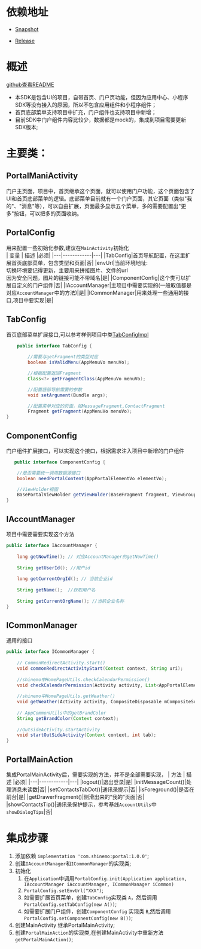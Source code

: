 # 依赖地址
- [Snapshot](http://10.0.20.190:8081/#browse/browse:android_repository_snapshot:com%2Fshinemo%2Fportal)

- [Release](http://10.0.20.190:8081/#browse/browse:android_repository:com%2Fshinemo%2Fportal)

# 概述
[github查看README](https://github.com/aileelucky/portal)
- 本SDK是包含UI的项目，自带首页、门户页功能，但因为应用中心、小程序SDK等没有接入的原因，所以不包含应用组件和小程序组件；
- 首页底部菜单支持项目中扩充，门户组件也支持项目中新增；
- 目前SDK中门户组件内容比较少，数据都是mock的，集成到项目需要更新SDK版本;


# 主要类：
## PortalManiActivity
门户主页面，项目中，首页继承这个页面，就可以使用门户功能，这个页面包含了UI和首页底部菜单的逻辑。底部菜单目前就有一个门户页面，其它页面（类似"我的"、"消息"等），可以自由扩展，页面最多显示五个菜单，多的需要配置出"更多"按钮，可以把多的页面收纳。

## PortalConfig
用来配置一些初始化参数,建议在`MainActivity`初始化  
| 变量 | 描述 |必须|
|---|------------|---|
|TabConfig|首页导航配置，在这里扩展首页底部菜单，包含类型和页面|否|
|envUrl|当前环境地址:<br>切换环境要记得更新，主要用来拼接图片、文件的url<br>因为安全问题，图片的链接可能不带域名|是|
|ComponentConfig|这个类可以扩展自定义的门户组件|否|
|IAccountManager|主项目中需要实现的(一般取值都是对应`AccountManager`中的方法)|是|
|ICommonManager|用来处理一些通用的接口,项目中要实现|是|


## TabConfig
首页底部菜单扩展接口,可以参考样例项目中类[TabConfigImpl](https://git.shinemo.com/projects/YOUBAN/repos/mdos/browse/app/src/main/java/com/example/OneMDOS/TabConfigImpl.java?at=refs%2Fheads%2Fportal)
```java
    public interface TabConfig {
    
        //需要与getFragment的类型对应
        boolean isValidMenu(AppMenuVo menuVo);

        //根据配置返回Fragment
        Class<?> getFragmentClass(AppMenuVo menuVo);

        //配置底部导航需要的参数
        void setArgument(Bundle args);

        //配置菜单对应的页面，如MessageFragment,ContactFragment
        Fragment getFragment(AppMenuVo menuVo);
}
```

## ComponentConfig
门户组件扩展接口，可以实现这个接口，根据需求注入项目中新增的门户组件
```java
   public interface ComponentConfig {

    //是否需要统一调用数据源接口
    boolean needPortalContent(AppPortalElementVo elementVo);

    //ViewHolder视图
    BasePortalViewHolder getViewHolder(BaseFragment fragment, ViewGroup parent, int elementType);
}
```


## IAccountManager
项目中需要需要实现这个方法

```java
public interface IAccountManager {
    
    long getNowTime(); // 对应AccountManager的getNowTime()
   
    String getUserId(); //用户id
   
    long getCurrentOrgId(); // 当前企业id
   
    String getName();  //获取用户名
   
    String getCurrentOrgName(); //当前企业名称
}
```
## ICommonManager
通用的接口
```java
public interface ICommonManager {
    
    // CommonRedirectActivity.start()
    void commonRedirectActivityStart(Context context, String uri); 
    
    //shinemo中HomePageUtils.checkCalendarPermission()
    void checkCalendarPermission(Activity activity, List<AppPortalElementVo> mModulelist);
       
    //shinemo中HomePageUtils.getWeather()
    void getWeather(Activity activity, CompositeDisposable mCompositeSubscription, TextView tvWeather);
    
    // AppCommonUtils中的getBrandColor
    String getBrandColor(Context context);
    
    //OutsideActivity.startActivity
    void startOutSideActivity(Context context, int tab); 
}
```

## PortalMainAction
集成PortalMainActivity后，需要实现的方法，并不是全部需要实现，
| 方法 | 描述 |必须|
|---|------------|---|
|logout()|退出登录|是|
|initMessageCount()|处理消息未读数|否|
|setContactsTabDot()|通讯录提示|否|
|isForeground()|是否在前台|是|
|getDrawerFragment()|侧滑出来的“我的”页面|否|
|showContactsTip()|通讯录保护提示，参考基线`AccountUtils`中`showDialogTips`|否|

# 集成步骤
1. 添加依赖 `implementation 'com.shinemo:portal:1.0.0'`;
2. 创建`IAccountManager`和`ICommonManager`的实现类;
3. 初始化
   1. 在`Application`中调用`PortalConfig.init(Application application, IAccountManager iAccountManager, ICommonManager iCommon)`
   2. `PortalConfig.setEnvUrl("XXX")`;
   3. 如需要扩展首页菜单，创建`TabConfig`实现类 `A`，然后调用`PortalConfig.setTabConfig(new A())`;
   4. 如需要扩展门户组件，创建`ComponentConfig` 实现类 `B`,然后调用`PortalConfig.setComponentConfig(new B())`;
4. 创建MainActivity 继承PortalMainActivity;
5. 创建`PortalMainAction`的实现类,在创建MainActivity中重新方法`getPortalMainAction()`;



